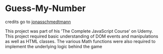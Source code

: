 # Guess-My-Number

credits go to [jonasschmedtmann](https://github.com/jonasschmedtmann)

This project was part of his 'The Complete JavaScript Course' on Udemy.
This project required basic understanding of DOM events and manipulations as well as HTML classes.
The various Math functions were also required to implement the underlying logic behind the game
